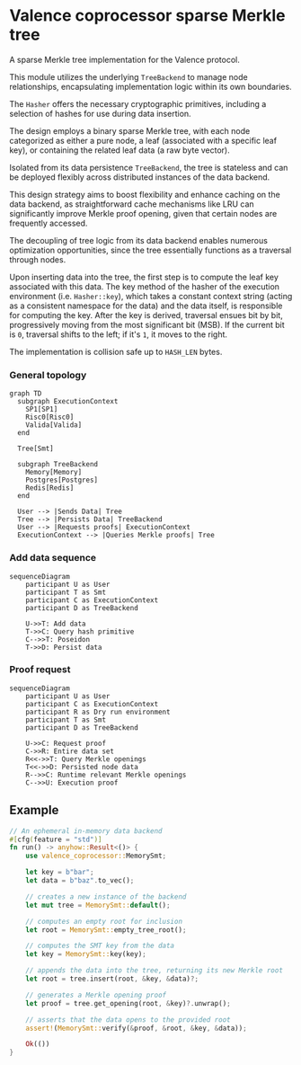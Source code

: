 # Valence coprocessor sparse Merkle tree

A sparse Merkle tree implementation for the Valence protocol.

This module utilizes the underlying `TreeBackend` to manage node relationships, encapsulating implementation logic within its own boundaries.

The `Hasher` offers the necessary cryptographic primitives, including a selection of hashes for use during data insertion.

The design employs a binary sparse Merkle tree, with each node categorized as either a pure node, a leaf (associated with a specific leaf key), or containing the related leaf data (a raw byte vector).

Isolated from its data persistence `TreeBackend`, the tree is stateless and can be deployed flexibly across distributed instances of the data backend.

This design strategy aims to boost flexibility and enhance caching on the data backend, as straightforward cache mechanisms like LRU can significantly improve Merkle proof opening, given that certain nodes are frequently accessed.

The decoupling of tree logic from its data backend enables numerous optimization opportunities, since the tree essentially functions as a traversal through nodes.

Upon inserting data into the tree, the first step is to compute the leaf key associated with this data. The key method of the hasher of the execution environment (i.e. `Hasher::key`), which takes a constant context string (acting as a consistent namespace for the data) and the data itself, is responsible for computing the key. After the key is derived, traversal ensues bit by bit, progressively moving from the most significant bit (MSB). If the current bit is `0`, traversal shifts to the left; if it's `1`, it moves to the right.

The implementation is collision safe up to `HASH_LEN` bytes.

### General topology

```mermaid
graph TD
  subgraph ExecutionContext
    SP1[SP1]
    Risc0[Risc0]
    Valida[Valida]
  end

  Tree[Smt]

  subgraph TreeBackend
    Memory[Memory]
    Postgres[Postgres]
    Redis[Redis]
  end

  User --> |Sends Data| Tree
  Tree --> |Persists Data| TreeBackend
  User --> |Requests proofs| ExecutionContext
  ExecutionContext --> |Queries Merkle proofs| Tree
```

### Add data sequence

```mermaid
sequenceDiagram
    participant U as User
    participant T as Smt
    participant C as ExecutionContext
    participant D as TreeBackend

    U->>T: Add data
    T->>C: Query hash primitive
    C-->>T: Poseidon
    T->>D: Persist data
```

### Proof request

```mermaid
sequenceDiagram
    participant U as User
    participant C as ExecutionContext
    participant R as Dry run environment
    participant T as Smt
    participant D as TreeBackend

    U->>C: Request proof
    C->>R: Entire data set
    R<<->>T: Query Merkle openings
    T<<->>D: Persisted node data
    R-->>C: Runtime relevant Merkle openings
    C-->>U: Execution proof
```

## Example

```rust
// An ephemeral in-memory data backend
#[cfg(feature = "std")]
fn run() -> anyhow::Result<()> {
    use valence_coprocessor::MemorySmt;

    let key = b"bar";
    let data = b"baz".to_vec();

    // creates a new instance of the backend
    let mut tree = MemorySmt::default();

    // computes an empty root for inclusion
    let root = MemorySmt::empty_tree_root();

    // computes the SMT key from the data
    let key = MemorySmt::key(key);

    // appends the data into the tree, returning its new Merkle root
    let root = tree.insert(root, &key, &data)?;

    // generates a Merkle opening proof
    let proof = tree.get_opening(root, &key)?.unwrap();

    // asserts that the data opens to the provided root
    assert!(MemorySmt::verify(&proof, &root, &key, &data));

    Ok(())
}
```
